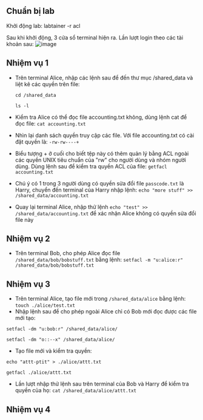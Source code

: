 ## Chuẩn bị lab ##
Khởi động lab: labtainer -r acl

Sau khi khởi động, 3 cửa sổ terminal hiện ra. Lần lượt login theo các tài khoản sau:
![image](https://user-images.githubusercontent.com/108949637/269626662-9f7fae5c-51d1-478e-82b5-456242074e7e.png)

## Nhiệm vụ 1 ##
- Trên terminal Alice, nhập các lệnh sau để đến thư mục /shared_data và liệt kê các quyền trên file:

  `cd /shared_data`

  `ls -l`

- Kiểm tra Alice có thể đọc file accounting.txt không, dùng lệnh cat để đọc file: `cat accounting.txt`
- Nhìn lại danh sách quyền truy cập các file. Với file accounting.txt có cài đặt quyền là: `-rw-rw----+`
- Biểu tượng + ở cuối cho biết tệp này có thêm quản lý bằng ACL ngoài các quyền UNIX tiêu chuẩn của "rw" cho người dùng và nhóm người dùng. Dùng lệnh sau để kiểm tra quyền ACL của file: `getfacl accounting.txt`
- Chú ý có 1 trong 3 người dùng có quyền sửa đổi file `passcode.txt` là Harry, chuyển đến terminal của Harry nhập lệnh: `echo "more stuff" >> /shared_data/accounting.txt`
- Quay lại terminal Alice, nhập thử lệnh `echo "test" >> /shared_data/accounting.txt` để xác nhận Alice không có quyền sửa đổi file này
## Nhiệm vụ 2 ##
- Trên terminal Bob, cho phép Alice đọc file `/shared_data/bob/bobstuff.txt` bằng lệnh: `setfacl -m "u:alice:r" /shared_data/bob/bobstuff.txt`
## Nhiệm vụ 3 ##
- Trên terminal Alice, tạo file mới trong `/shared_data/alice` bằng lệnh: `touch ./alice/test.txt`
- Nhập lệnh sau để cho phép ngoài Alice chỉ có Bob mới đọc được các file mới tạo:

`setfacl -dm "u:bob:r" /shared_data/alice/`

`setfacl -dm "o::--x" /shared_data/alice/`

- Tạo file mới và kiểm tra quyền:

`echo "attt-ptit" > ./alice/attt.txt`

`getfacl ./alice/attt.txt`

- Lần lượt nhập thử lệnh sau trên terminal của Bob và Harry để kiểm tra quyền của họ: `cat /shared_data/alice/attt.txt`

## Nhiệm vụ 4 ##
